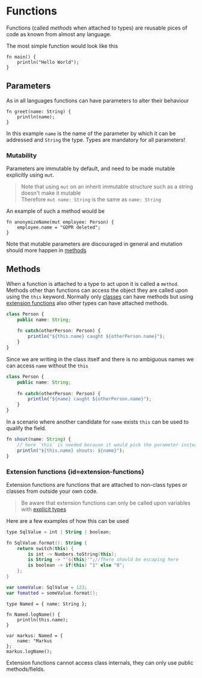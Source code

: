 # Functions

Functions (called _methods_ when attached to types) are reusable pices of code as known from almost any language.

The most simple function would look like this
```
fn main() {
    println("Hello World");
}
```

## Parameters

As in all languages functions can have parameters to alter their behaviour

```
fn greet(name: String) {
    println(name);
}
```
In this example `name` is the name of the parameter by which it can be addressed and `String` the type.
Types are mandatory for all parameters!
### Mutability
Parameters are immutable by default, and need to be made mutable explicitly using `mut`.
> Note that using `mut` on an inherit immutable structure such as a string doesn't make it mutable<br/>
> Therefore `mut name: String` is the same as `name: String`

An example of such a method would be
```
fn anonymizeName(mut employee: Person) {
    employee.name = "GDPR deleted";
}
```

Note that mutable parameters are discouraged in general and mutation should more happen in [methods](#methods)

## Methods

When a function is attached to a type to act upon it is called a `method`. Methods other than functions can access the
object they are called upon using the `this` keyword. Normally only [classes](Classes.md) can have methods but using
[extension functions](#extension-functions) also other types can have attached methods.

```Typescript
class Person {
    public name: String;
    
    fn catch(otherPerson: Person) {
        println("${this.name} caught ${otherPerson.name}");
    }
}
```

Since we are writing in the class itself and there is no ambiguous names we can access `name` without the `this`
```Typescript
class Person {
    public name: String;
    
    fn catch(otherPerson: Person) {
        println("${name} caught ${otherPerson.name}");
    }
}
```

In a scenario where another candidate for `name` exists `this` can be used to qualify the field.
```Typescript
fn shout(name: String) {
    // here `this` is needed because it would pick the parameter instead!
    println("${this.name} shouts: ${name}");
}
```

### Extension functions {id=extension-functions}
Extension functions are functions that are attached to non-class types or classes from outside your own code.

> Be aware that extension functions can only be called upon variables with [explicit types](Types.md#explicit-implicit)

Here are a few examples of how this can be used
```Kotlin
type SqlValue = int | String | boolean;

fn SqlValue.format(): String {
    return switch(this) {
        is int -> Numbers.toString(this);
        is String -> "'${this}'";//There should be escaping here
        is boolean -> if(this) "1" else "0";
    };
}

var someValue: SqlValue = 123;
var fomatted = someValue.format();
```

```
type Named = { name: String };

fn Named.logName() {
    println(this.name);
}

var markus: Named = {
    name: "Markus
};
markus.logName();
```

Extension functions cannot access class internals, they can only use public methods/fields.